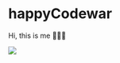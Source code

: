 # happyCodewar

Hi, this is me 👩🏻‍💻

<img src='https://www.codewars.com/users/peipei.w/badges/large'>
